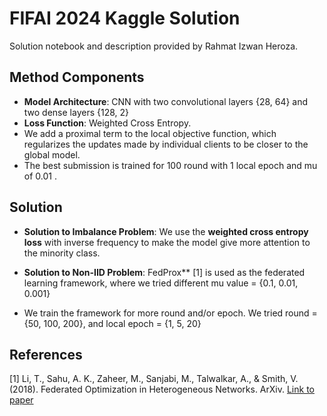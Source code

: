 
# FIFAI 2024 Kaggle Solution
Solution notebook and description provided by Rahmat Izwan Heroza.
## Method Components

- **Model Architecture**: CNN with two convolutional layers {28, 64} and two dense layers {128, 2}
- **Loss Function**: Weighted Cross Entropy. 
- We add a proximal term to the local objective function, which regularizes the updates made by individual clients to be closer to the global model.
- The best submission is trained for 100 round with 1 local epoch and mu of 0.01 .

## Solution
- **Solution to Imbalance Problem**: We use the **weighted cross entropy loss** with inverse frequency to make the model give more attention to the minority class.

-  **Solution to Non-IID Problem**: FedProx** [1] is used as the federated learning framework, where we tried different mu value = {0.1, 0.01, 0.001} 
- We train the framework for more round and/or epoch. We tried round = {50, 100, 200}, and local epoch = {1, 5, 20} 

## References

[1] Li, T., Sahu, A. K., Zaheer, M., Sanjabi, M., Talwalkar, A., & Smith, V. (2018). Federated Optimization in Heterogeneous Networks. ArXiv. [Link to paper](https://arxiv.org/abs/1812.06127)
